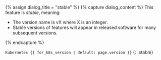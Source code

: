 {% assign dialog_title = "stable" %}
{% capture dialog_content %}
This feature is *stable*, meaning:

* The version name is vX where X is an integer.
* Stable versions of features will appear in released software for many subsequent versions.

{% endcapture %}

`Kubernetes {{ for_k8s_version | default: page.version }}`
{: .stable}
